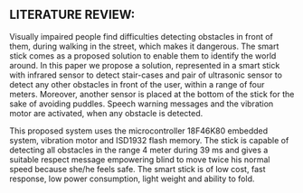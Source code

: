 ##  LITERATURE REVIEW:

 Visually impaired people find difficulties detecting obstacles in front 
of them, during walking in the street, which makes it dangerous. The smart stick 
comes as a proposed solution to enable them to identify the world around. In this 
paper we propose a solution, represented in a smart stick with infrared sensor 
to detect stair-cases and pair of ultrasonic sensor to detect any other obstacles in 
front of the user, within a range of four meters. Moreover, another sensor is placed 
at the bottom of the stick for the sake of avoiding puddles. Speech warning messages 
and the vibration motor are activated, when any obstacle is detected.
 
 This proposed system uses the microcontroller 18F46K80 embedded 
system, vibration motor and ISD1932 flash memory. The stick is capable of 
detecting all obstacles in the range 4 meter during 39 ms and gives a suitable respect 
message empowering blind to move twice his normal speed because she/he feels 
safe. The smart stick is of low cost, fast response, low power consumption, light 
weight and ability to fold.
